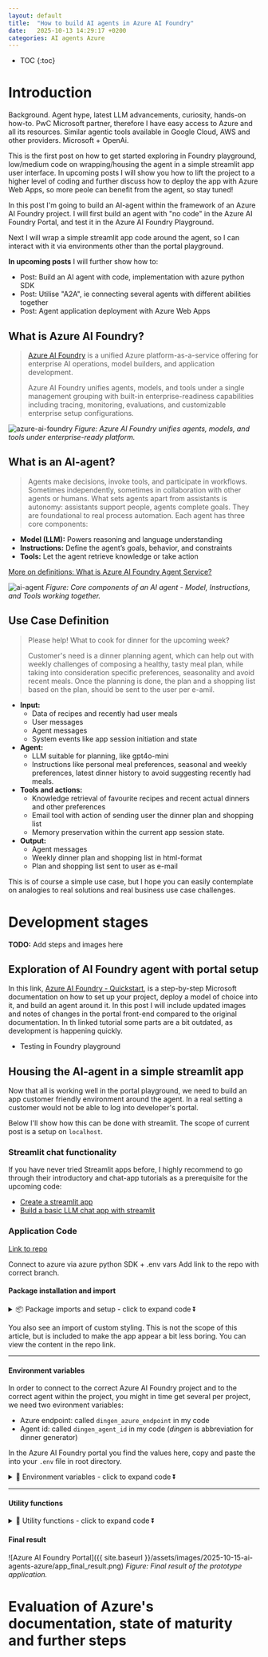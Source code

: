 ```yaml
---
layout: default
title:  "How to build AI agents in Azure AI Foundry"
date:   2025-10-13 14:29:17 +0200
categories: AI agents Azure
---
```


* TOC
{:toc}

# Introduction
Background. Agent hype, latest LLM advancements, curiosity, hands-on how-to. PwC Microsoft partner, therefore I have easy access to Azure and all its resources. Similar agentic tools available in Google Cloud, AWS and other providers.
Microsoft + OpenAi.

This is the first post on how to get started exploring in Foundry playground, low/medium code on wrapping/housing the agent in a simple streamlit app user interface. In upcoming posts I will show you how to lift the project to a higher level of coding and further discuss how to deploy the app with Azure Web Apps, so more peole can benefit from the agent, so stay tuned!

In this post I'm going to build an AI-agent within the framework of an Azure AI Foundry project. I will first build an agent with "no code" in the Azure AI Foundry Portal, and test it in the Azure AI Foundry Playground. 

Next I will wrap a simple streamlit app code around the agent, so I can interact with it via environments other than the portal playground. 

**In upcoming posts** I will further show how to:
- Post: Build an AI agent with code, implementation with azure python SDK 
- Post: Utilise "A2A", ie connecting several agents with different abilities together 
- Post: Agent application deployment with Azure Web Apps 


## What is Azure AI Foundry?

> [Azure AI Foundry](https://learn.microsoft.com/en-us/azure/ai-foundry/what-is-azure-ai-foundry)
 is a unified Azure platform-as-a-service offering for enterprise AI operations, model builders, and application development.
>
> Azure AI Foundry unifies agents, models, and tools under a single management grouping with built-in enterprise-readiness capabilities including tracing, monitoring, evaluations, and customizable enterprise setup configurations.
 
![azure-ai-foundry](https://learn.microsoft.com/en-us/azure/ai-foundry/agents/media/agent-service-the-glue.png) _Figure: Azure AI Foundry unifies agents, models, and tools under enterprise-ready platform._

## What is an AI-agent?
> Agents make decisions, invoke tools, and participate in workflows. Sometimes independently,  sometimes in collaboration with other agents or humans. What sets agents apart from assistants is autonomy: assistants support people, agents complete goals. They are foundational to real process automation. 
 Each agent has three core components:
- **Model (LLM):** Powers reasoning and language understanding
- **Instructions:** Define the agent’s goals, behavior, and constraints
- **Tools:** Let the agent retrieve knowledge or take action

[More on definitions: What is Azure AI Foundry Agent Service?](https://learn.microsoft.com/en-us/azure/ai-foundry/agents/overview)

![ai-agent](https://learn.microsoft.com/en-us/azure/ai-foundry/agents/media/what-is-an-agent.png)
_Figure: Core components of an AI agent - Model, Instructions, and Tools working together._





## Use Case Definition
> Please help! What to cook for dinner for the upcoming week?
>
> Customer's need is a dinner planning agent, which can help out with weekly challenges of composing a healthy, tasty meal plan, while taking into consideration specific preferences, seasonality and avoid recent meals. Once the planning is done, the plan and a shopping list based on the plan, should be sent to the user per e-amil.

- **Input:** 
  - Data of recipes and recently had user meals 
  - User messages 
  - Agent messages
  - System events like app session initiation and state
- **Agent:** 
  - LLM suitable for planning, like gpt4o-mini
  - Instructions like personal meal preferences, seasonal and weekly preferences, latest dinner history to avoid suggesting recently had meals.
- **Tools and actions:** 
  - Knowledge retrieval of favourite recipes and recent actual dinners and other preferences 
  - Email tool with action of sending user the dinner plan and shopping list 
  - Memory preservation within the current app session state.
- **Output:** 
  - Agent messages
  - Weekly dinner plan and shopping list in html-format 
  - Plan and shopping list sent to user as e-mail 

This is of course a simple use case, but I hope you can easily contemplate on analogies to real solutions and real business use case challenges. 

# Development stages
**TODO:** Add steps and images here

## Exploration of AI Foundry agent with portal setup

In this link, [Azure AI Foundry - Quickstart](https://learn.microsoft.com/en-us/azure/ai-foundry/quickstarts/get-started-code?tabs=azure-ai-foundry),
 is a step-by-step Microsoft documentation on how to set up your project, deploy a model of choice into it, and build an agent around it. In this post I will include updated images and notes of changes in the portal front-end compared to the original documentation. In th linked tutorial some parts are a bit outdated, as development is happening quickly.

- Testing in Foundry playground

## Housing the AI-agent in a simple streamlit app 
Now that all is working well in the portal playground, we need to build an app customer friendly environment around the agent. In a real setting a customer would not be able to log into developer's portal.

Below I'll show how this can be done with streamlit. The scope of current post is a setup on `localhost`.
  
  
### Streamlit chat functionality

If you have never tried Streamlit apps before, I highly recommend to go through their introductory and chat-app tutorials as a prerequisite for the upcoming code:

- [Create a streamlit app](https://docs.streamlit.io/get-started/tutorials/create-an-app)  
- [Build a basic LLM chat app with streamlit](https://docs.streamlit.io/develop/tutorials/chat-and-llm-apps/build-conversational-apps)

### Application Code

[Link to repo](https://github.com/auroravoje/ai-agent/tree/sme-version)

Connect to azure via azure python SDK + .env vars
Add link to the repo with correct branch. 

#### Package installation and import

<details markdown=1>
<summary>📦 Package imports and setup - click to expand code ⏬ </summary>
```python
#app.py - package imports
import os
from typing import Optional, Tuple, List, Any
from dotenv import load_dotenv
import streamlit as st
from azure.ai.projects import AIProjectClient
from azure.identity import DefaultAzureCredential
from azure.ai.agents.models import ListSortOrder
from streamlit_styles import apply_style_background, apply_style_blur
from utils import *
```

</details>

You also see an import of custom styling. This is not the scope of this article, but is included to make the app appear a bit less boring. You can view the content in the repo link.

* * *

#### Environment variables

In order to connect to the correct Azure AI Foundry project and to the correct agent within the project, you might in time get several per project, we need two evironment variables:
* Azure endpoint: called `dingen_azure_endpoint` in my code
* Agent id: called `dingen_agent_id` in my code
(_dingen_ is abbreviation for dinner generator)

In the Azure AI Foundry portal you find the values here, copy and paste the into your `.env` file in root directory.

<details markdown=1>
<summary>🔡 Environment variables - click to expand code ⏬</summary>
```python
dingen_azure_endpoint = pastehere
dingen_agent_id = pastehere
```

</details>

* * *

#### Utility functions
<details markdown=1>
<summary>🔧 Utility functions - click to expand code ⏬</summary>
```python
#utils.py 
def is_local() -> bool:
    """Return True when running in a local/dev environment.

    The function checks the LOCAL_DEV environment variable and the presence
    of a local .env file to determine whether the app is running locally.
    """
    return os.environ.get("LOCAL_DEV") == "1" or os.path.exists(".env")

if is_local():
    load_dotenv()
        
def create_thread(client: AIProjectClient, agent_id: str, user_message: str) -> Tuple[Optional[str], Optional[str]]:
    """Create a new thread, post a user message, and start processing a run.

    Args:
        client: An initialized Azure AIProjectClient.
        agent_id: The agent identifier to run.
        user_message: The user's message to post to the new thread.

    Returns:
        A tuple of (thread_id, run_id). Returns (None, None) on failure.
    """
    thread = client.agents.threads.create()
    client.agents.messages.create(
        thread_id=thread.id,
        role="user",
        content=user_message,
    )
    run = client.agents.runs.create_and_process(thread_id=thread.id, agent_id=agent_id)
    if getattr(run, "status", None) == "failed":
        st.error(f"Run failed: {getattr(run, 'last_error', None)}")
        return None, None
    return thread.id, getattr(run, "id", None)

def send_user_message(client: AIProjectClient, agent_id: str, user_message: str) -> Tuple[Optional[str], Optional[str]]:
    """Post a user message to an existing thread (or create one) and start a run.

    This function stores thread and run identifiers in Streamlit ``session_state``
    so that the conversation persists across reruns.

    Args:
        client: An initialized Azure AIProjectClient.
        agent_id: The agent identifier to run.
        user_message: The user's message to post.

    Returns:
        A tuple (thread_id, run_id). Either may be None on failure.
    """
    # create thread once per session
    if 'thread_id' not in st.session_state:
        thread = client.agents.threads.create()
        st.session_state['thread_id'] = thread.id

    # post user message to that thread
    client.agents.messages.create(
        thread_id=st.session_state['thread_id'],
        role="user",
        content=user_message,
    )

    # create and process a run for that message
    run = client.agents.runs.create_and_process(
        thread_id=st.session_state['thread_id'],
        agent_id=agent_id,
    )
    st.session_state['run_id'] = getattr(run, "id", None)
    return st.session_state.get('thread_id'), getattr(run, "id", None)

def get_responses(client: AIProjectClient, thread_id: str, run_id: str) -> List[str]:
    """Fetch assistant responses for a given thread/run.

    Args:
        client: An initialized Azure AIProjectClient.
        thread_id: The thread identifier.
        run_id: The run identifier to filter messages by.

    Returns:
        A list of response strings (may be empty).
    """
    messages = client.agents.messages.list(thread_id=thread_id, order=ListSortOrder.ASCENDING)
    responses: List[str] = []
    for message in messages:
        if getattr(message, "run_id", None) == run_id and getattr(message, "text_messages", None):
            # append the final text value for the message if present
            text_obj = message.text_messages[-1].text
            value = getattr(text_obj, "value", None)
            if value:
                responses.append(value)
    return responses

def safe_rerun() -> None:
    """Attempt to rerun the Streamlit app, with a safe fallback.

    Uses ``st.experimental_rerun()`` when available; otherwise calls
    ``st.stop()`` which ends the current run and allows Streamlit to render a
    fresh UI on the next interaction.
    """
    try:
        # prefer the API if available
        if hasattr(st, "experimental_rerun"):
            st.experimental_rerun()
        else:
            # immediate safe fallback
            st.stop()
    except Exception:
        # last-resort fallback
        st.stop()
```

</details>

* * *

#### Main app code

<details markdown=1>
<summary>📱 App code - click to expand code ⏬</summary>
```python
# app.y
def main() -> None:
    st.set_page_config(
        page_title="Dinner Generator",
        page_icon ="🍲"
    )

    apply_style_background()
    apply_style_blur()

    with st.sidebar:
        st.write("## Controls")
        st.write("Manage your session.")
        if st.button("Reset conversation", key="reset"):
            # remove only conversation-related keys (keep session alive)
            for k in ("thread_id", "run_id", "chat_history"):
                st.session_state.pop(k, None)
            # Ensure chat_history exists so the UI renders immediately
            st.session_state.setdefault("chat_history", [])
            # Prefer immediate rerun if available in Streamlit; otherwise continue the run so UI renders
            if hasattr(st, "experimental_rerun"):
                st.experimental_rerun()

    
    st.title("AI Dinner Planning Agent")

    agent_id = os.getenv("dingen_agent_id")

    if not agent_id:
        st.error("Missing environment variable: dingen_agent_id")
        return

    try:
        client = AIProjectClient(
            endpoint=os.getenv("dingen_azure_endpoint"),
            credential=DefaultAzureCredential(),
        )
    except Exception as e:
        st.error(f"Failed to create Azure client: {e}")
        return
    
    if 'chat_history' not in st.session_state:
        st.session_state['chat_history'] = []

    user_input = st.chat_input("Hi! Let's plan your dinners 😀. Enter your requests here ...")

    
    if user_input:
        # Display user message in chat
        st.session_state['chat_history'].append(('user', user_input))
        # Send user message to agent and get a response
        thread_id, run_id = send_user_message(client, agent_id, user_input)
        if thread_id and run_id:
            responses = get_responses(client, thread_id, run_id)
            for response in responses:
                # Append response to chat history
                st.session_state['chat_history'].append(('assistant', response))
            # Display chat history
            for role, message in st.session_state['chat_history']:
                if role == 'user':
                    st.chat_message("user").markdown(message)
                else:
                    st.chat_message("assistant").markdown(message)
                    
            
if __name__ == "__main__":
    main()
```

</details>
  
#### Final result
![Azure AI Foundry Portal]({{ site.baseurl }}/assets/images/2025-10-15-ai-agents-azure/app_final_result.png)
_Figure: Final result of the prototype application._

# Evaluation of Azure's documentation, state of maturity and further steps







